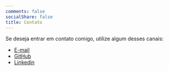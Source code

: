 ```yaml
---
comments: false
socialShare: false
title: Contato
---
```


Se deseja entrar em contato comigo, utilize algum desses canais:

- [E-mail](mailto:santhiago_cristiano@hotmail.com)
- [GitHub](https://github.com/santhiago-cristiano)
- [Linkedin]()
